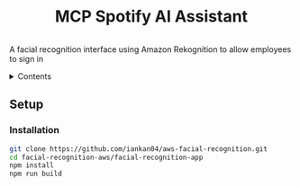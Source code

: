 <div align="center" style="display: flex; align-items: center; justify-content: center; gap: 10px;">
<h1>MCP Spotify AI Assistant</h1>
</div>

A facial recognition interface using Amazon Rekognition to allow employees to sign in

<details>
<summary>Contents</summary>
- [Setup](#setup)
  - [Installation](#installation)
</details>

## Setup

### Installation

```bash
git clone https://github.com/iankan04/aws-facial-recognition.git
cd facial-recognition-aws/facial-recognition-app
npm install
npm run build
```
